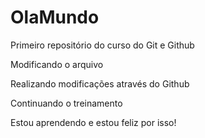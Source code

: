 # OlaMundo
Primeiro repositório do curso do Git e Github

Modificando o arquivo

Realizando modificações através do Github

Continuando o treinamento

Estou aprendendo e estou feliz por isso!